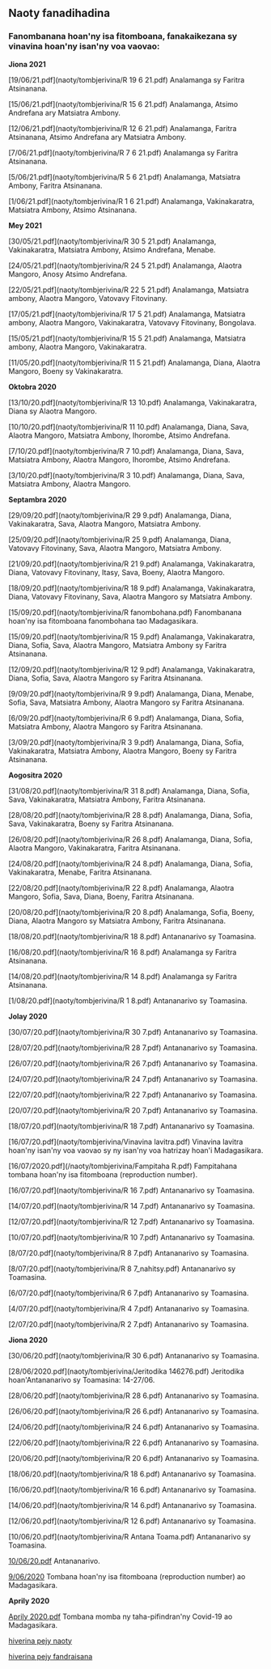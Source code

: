 ## Naoty fanadihadina 

### Fanombanana hoan'ny isa fitomboana, fanakaikezana sy vinavina hoan'ny isan'ny voa vaovao:

**Jiona 2021**

[19/06/21.pdf](naoty/tombjerivina/R 19 6 21.pdf) Analamanga sy Faritra Atsinanana.

[15/06/21.pdf](naoty/tombjerivina/R 15 6 21.pdf) Analamanga, Atsimo Andrefana ary Matsiatra Ambony.

[12/06/21.pdf](naoty/tombjerivina/R 12 6 21.pdf) Analamanga, Faritra Atsinanana, Atsimo Andrefana ary Matsiatra Ambony.

[7/06/21.pdf](naoty/tombjerivina/R 7 6 21.pdf) Analamanga sy Faritra Atsinanana.

[5/06/21.pdf](naoty/tombjerivina/R 5 6 21.pdf) Analamanga, Matsiatra Ambony, Faritra Atsinanana.

[1/06/21.pdf](naoty/tombjerivina/R 1 6 21.pdf) Analamanga, Vakinakaratra, Matsiatra Ambony, Atsimo Atsinanana.

**Mey 2021**

[30/05/21.pdf](naoty/tombjerivina/R 30 5 21.pdf) Analamanga, Vakinakaratra, Matsiatra Ambony, Atsimo Andrefana, Menabe.

[24/05/21.pdf](naoty/tombjerivina/R 24 5 21.pdf) Analamanga, Alaotra Mangoro, Anosy Atsimo Andrefana.

[22/05/21.pdf](naoty/tombjerivina/R 22 5 21.pdf) Analamanga, Matsiatra ambony, Alaotra Mangoro, Vatovavy Fitovinany.

[17/05/21.pdf](naoty/tombjerivina/R 17 5 21.pdf) Analamanga, Matsiatra ambony, Alaotra Mangoro, Vakinakaratra, Vatovavy Fitovinany, Bongolava.

[15/05/21.pdf](naoty/tombjerivina/R 15 5 21.pdf) Analamanga, Matsiatra ambony, Alaotra Mangoro, Vakinakaratra.

[11/05/20.pdf](naoty/tombjerivina/R 11 5 21.pdf) Analamanga, Diana, Alaotra Mangoro, Boeny sy Vakinakaratra.



**Oktobra 2020**

[13/10/20.pdf](naoty/tombjerivina/R 13 10.pdf) Analamanga, Vakinakaratra, Diana sy Alaotra Mangoro.

[10/10/20.pdf](naoty/tombjerivina/R 11 10.pdf)  Analamanga, Diana, Sava, Alaotra Mangoro, Matsiatra Ambony, Ihorombe, Atsimo Andrefana.

[7/10/20.pdf](naoty/tombjerivina/R 7 10.pdf) Analamanga, Diana, Sava, Matsiatra Ambony, Alaotra Mangoro, Ihorombe, Atsimo Andrefana.

[3/10/20.pdf](naoty/tombjerivina/R 3 10.pdf) Analamanga, Diana, Sava, Matsiatra Ambony, Alaotra Mangoro.

**Septambra 2020**

[29/09/20.pdf](naoty/tombjerivina/R 29 9.pdf) Analamanga, Diana, Vakinakaratra, Sava, Alaotra Mangoro, Matsiatra Ambony.

[25/09/20.pdf](naoty/tombjerivina/R 25 9.pdf) Analamanga, Diana, Vatovavy Fitovinany, Sava, Alaotra Mangoro, Matsiatra Ambony.

[21/09/20.pdf](naoty/tombjerivina/R 21 9.pdf) Analamanga, Vakinakaratra, Diana, Vatovavy Fitovinany, Itasy, Sava, Boeny, Alaotra Mangoro.

[18/09/20.pdf](naoty/tombjerivina/R 18 9.pdf) Analamanga, Vakinakaratra, Diana, Vatovavy Fitovinany, Sava, Alaotra Mangoro sy Matsiatra Ambony.

[15/09/20.pdf](naoty/tombjerivina/R fanombohana.pdf) Fanombanana hoan'ny isa fitomboana fanombohana tao Madagasikara.

[15/09/20.pdf](naoty/tombjerivina/R 15 9.pdf) Analamanga, Vakinakaratra, Diana, Sofia, Sava, Alaotra Mangoro, Matsiatra Ambony sy Faritra Atsinanana.

[12/09/20.pdf](naoty/tombjerivina/R 12 9.pdf)  Analamanga, Vakinakaratra, Diana, Sofia, Sava, Alaotra Mangoro sy Faritra Atsinanana.

[9/09/20.pdf](naoty/tombjerivina/R 9 9.pdf) Analamanga, Diana, Menabe, Sofia, Sava, Matsiatra Ambony, Alaotra Mangoro sy Faritra Atsinanana.

[6/09/20.pdf](naoty/tombjerivina/R 6 9.pdf) Analamanga, Diana, Sofia, Matsiatra Ambony, Alaotra Mangoro sy Faritra Atsinanana.

[3/09/20.pdf](naoty/tombjerivina/R 3 9.pdf)  Analamanga, Diana, Sofia, Vakinakaratra, Matsiatra Ambony, Alaotra Mangoro, Boeny sy Faritra Atsinanana.

**Aogositra 2020**

[31/08/20.pdf](naoty/tombjerivina/R 31 8.pdf) Analamanga, Diana, Sofia, Sava, Vakinakaratra,  Matsiatra Ambony, Faritra Atsinanana.

[28/08/20.pdf](naoty/tombjerivina/R 28 8.pdf) Analamanga, Diana, Sofia, Sava, Vakinakaratra, Boeny sy Faritra Atsinanana.

[26/08/20.pdf](naoty/tombjerivina/R 26 8.pdf) Analamanga, Diana, Sofia, Alaotra Mangoro, Vakinakaratra, Faritra Atsinanana.

[24/08/20.pdf](naoty/tombjerivina/R 24 8.pdf) Analamanga, Diana, Sofia, Vakinakaratra, Menabe, Faritra Atsinanana.

[22/08/20.pdf](naoty/tombjerivina/R 22 8.pdf) Analamanga, Alaotra Mangoro, Sofia, Sava, Diana, Boeny, Faritra Atsinanana.

[20/08/20.pdf](naoty/tombjerivina/R 20 8.pdf) Analamanga, Sofia, Boeny, Diana, Alaotra Mangoro sy Matsiatra Ambony, Faritra Atsinanana.

[18/08/20.pdf](naoty/tombjerivina/R 18 8.pdf) Antananarivo sy Toamasina.

[16/08/20.pdf](naoty/tombjerivina/R 16 8.pdf) Analamanga sy Faritra Atsinanana.

[14/08/20.pdf](naoty/tombjerivina/R 14 8.pdf) Analamanga sy Faritra Atsinanana.

[1/08/20.pdf](naoty/tombjerivina/R 1 8.pdf) Antananarivo sy Toamasina.


**Jolay 2020**

[30/07/20.pdf](naoty/tombjerivina/R 30 7.pdf) Antananarivo sy Toamasina.

[28/07/20.pdf](naoty/tombjerivina/R 28 7.pdf) Antananarivo sy Toamasina.

[26/07/20.pdf](naoty/tombjerivina/R 26 7.pdf) Antananarivo sy Toamasina.

[24/07/20.pdf](naoty/tombjerivina/R 24 7.pdf)  Antananarivo sy Toamasina.

[22/07/20.pdf](naoty/tombjerivina/R 22 7.pdf)  Antananarivo sy Toamasina.

[20/07/20.pdf](naoty/tombjerivina/R 20 7.pdf) Antananarivo sy Toamasina.

[18/07/20.pdf](naoty/tombjerivina/R 18 7.pdf) Antananarivo sy Toamasina.

[16/07/20.pdf](naoty/tombjerivina/Vinavina lavitra.pdf) Vinavina lavitra hoan'ny isan'ny voa vaovao sy ny isan'ny voa hatrizay hoan'i Madagasikara.

[16/07/2020.pdf](/naoty/tombjerivina/Fampitaha R.pdf) Fampitahana tombana hoan'ny isa fitomboana (reproduction number). 

[16/07/20.pdf](naoty/tombjerivina/R 16 7.pdf) Antananarivo sy Toamasina.

[14/07/20.pdf](naoty/tombjerivina/R 14 7.pdf) Antananarivo sy Toamasina.

[12/07/20.pdf](naoty/tombjerivina/R 12 7.pdf)  Antananarivo sy Toamasina.

[10/07/20.pdf](naoty/tombjerivina/R 10 7.pdf) Antananarivo sy Toamasina.

[8/07/20.pdf](naoty/tombjerivina/R 8 7.pdf) Antananarivo sy Toamasina.

[8/07/20.pdf](naoty/tombjerivina/R 8 7_nahitsy.pdf) Antananarivo sy Toamasina.

[6/07/20.pdf](naoty/tombjerivina/R 6 7.pdf) Antananarivo sy Toamasina.

[4/07/20.pdf](naoty/tombjerivina/R 4 7.pdf) Antananarivo sy Toamasina.

[2/07/20.pdf](naoty/tombjerivina/R 2 7.pdf)  Antananarivo sy Toamasina.


**Jiona 2020**

[30/06/20.pdf](naoty/tombjerivina/R 30 6.pdf) Antananarivo sy Toamasina.

[28/06/2020.pdf](naoty/tombjerivina/Jeritodika 146276.pdf) Jeritodika hoan'Antananarivo sy Toamasina: 14-27/06.

[28/06/20.pdf](naoty/tombjerivina/R 28 6.pdf) Antananarivo sy Toamasina.

[26/06/20.pdf](naoty/tombjerivina/R 26 6.pdf) Antananarivo sy Toamasina.

[24/06/20.pdf](naoty/tombjerivina/R 24 6.pdf) Antananarivo sy Toamasina.

[22/06/20.pdf](naoty/tombjerivina/R 22 6.pdf) Antananarivo sy Toamasina.

[20/06/20.pdf](naoty/tombjerivina/R 20 6.pdf) Antananarivo sy Toamasina.

[18/06/20.pdf](naoty/tombjerivina/R 18 6.pdf) Antananarivo sy Toamasina.

[16/06/20.pdf](naoty/tombjerivina/R 16 6.pdf) Antananarivo sy Toamasina.

[14/06/20.pdf](naoty/tombjerivina/R 14 6.pdf) Antananarivo sy Toamasina.

[12/06/20.pdf](naoty/tombjerivina/R 12 6.pdf)  Antananarivo sy Toamasina.

[10/06/20.pdf](naoty/tombjerivina/R Antana Toama.pdf) Antananarivo sy Toamasina.

[10/06/20.pdf](naoty/tombjerivina/Rantana.pdf) Antananarivo.

[9/06/2020](naoty/tombjerivina/Famantarana.pdf) Tombana hoan'ny isa fitomboana (reproduction number) ao Madagasikara.

**Aprily 2020**

[Aprily 2020.pdf](naoty/tombjerivina/cov%20mdg.pdf) Tombana momba ny taha-pifindran'ny Covid-19 ao Madagasikara.

[hiverina pejy naoty](./pejynaoty.md)

[hiverina pejy fandraisana](./) 
